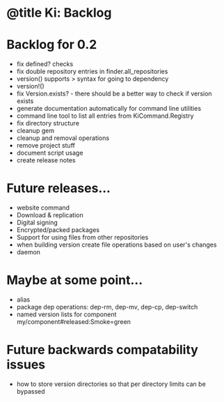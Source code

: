 # @title Ki: Backlog

# Backlog for 0.2
* fix defined? checks
* fix double repository entries in finder.all_repositories
* version() supports > syntax for going to dependency
* version!()
* fix Version.exists? - there should be a better way to check if version exists
* generate documentation automatically for command line utilities
* command line tool to list all entries from KiCommand.Registry
* fix directory structure
* cleanup gem
* cleanup and removal operations
* remove project stuff
* document script usage
* create release notes

# Future releases...
* website command
* Download & replication
* Digital signing
* Encrypted/packed packages
* Support for using files from other repositories
* when building version create file operations based on user's changes
* daemon

# Maybe at some point...
* alias
* package dep operations: dep-rm, dep-mv, dep-cp, dep-switch
* named version lists for component my/component#released:Smoke=green

# Future backwards compatability issues
* how to store version directories so that per directory limits can be bypassed